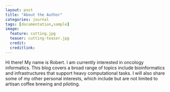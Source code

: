 ```yaml
---
layout: post
title: "About the Author"
categories: journal
tags: [documentation,sample]
image:
  feature: cutting.jpg
  teaser: cutting-teaser.jpg
  credit:
  creditlink:
---
```


Hi there! My name is Robert. I am currently interested in oncology informatics. This blog covers a broad range of topics include bioinformatics and infrastructures that support heavy computational tasks. I will also share some of my other personal interests, which include but are not limited to artisan coffee brewing and piloting.
